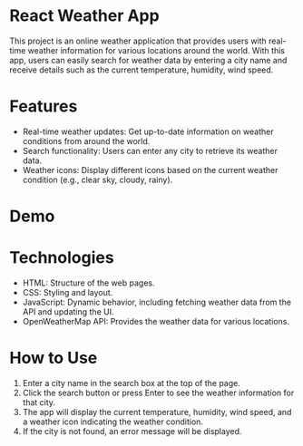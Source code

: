 # React Weather App

This project is an online weather application that provides users with real-time weather information for various locations around the world. With this app, users can easily search for weather data by entering a city name and receive details such as the current temperature, humidity, wind speed.

# Features

- Real-time weather updates: Get up-to-date information on weather conditions from around the world.
- Search functionality: Users can enter any city to retrieve its weather data.
- Weather icons: Display different icons based on the current weather condition (e.g., clear sky, cloudy, rainy).

# Demo

# Technologies

- HTML: Structure of the web pages.
- CSS: Styling and layout.
- JavaScript: Dynamic behavior, including fetching weather data from the API and updating the UI.
- OpenWeatherMap API: Provides the weather data for various locations.

# How to Use

1. Enter a city name in the search box at the top of the page.
2. Click the search button or press Enter to see the weather information for that city.
3. The app will display the current temperature, humidity, wind speed, and a weather icon indicating the weather condition.
4. If the city is not found, an error message will be displayed.
